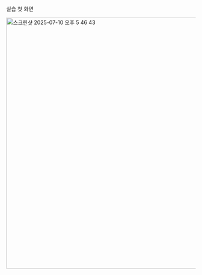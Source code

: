 실습 첫 화면

<img width="666" alt="스크린샷 2025-07-10 오후 5 46 43" src="https://github.com/user-attachments/assets/3918b940-3e52-414b-9622-95c69e5fcd61" />
